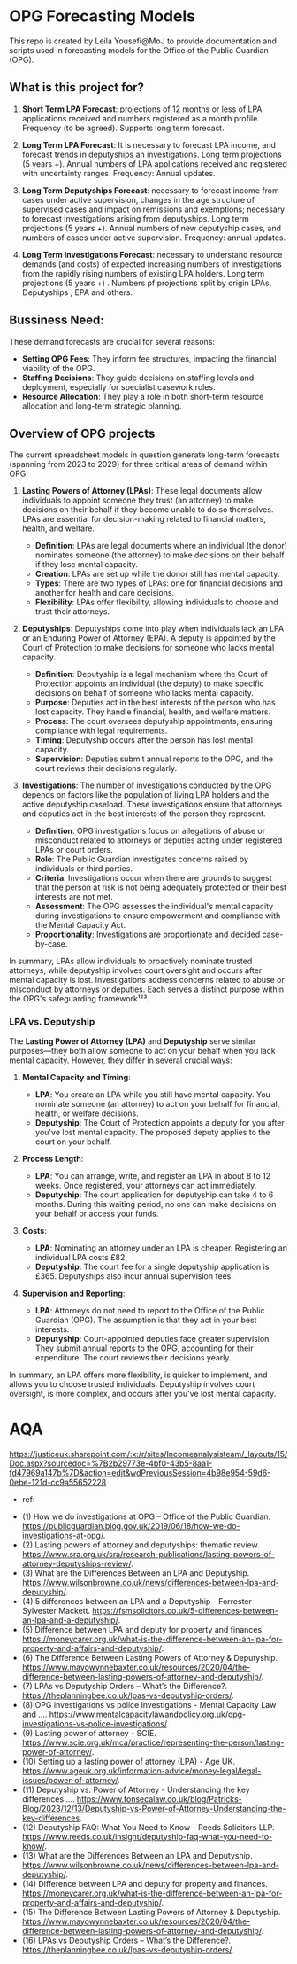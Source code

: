 # OPG Forecasting Models
This repo is created by Leila Yousefi@MoJ to provide documentation and scripts used in forecasting models for the Office of the Public Guardian (OPG).


## What is this project for?
1. **Short Term LPA Forecast**: 
    projections of 12 months or less of LPA applications received and numbers registered as a month profile. Frequency (to be agreed). Supports long term forecast.

2. **Long Term LPA Forecast**: 
    It is necessary to forecast LPA income, and forecast trends in deputyships an investigations. Long term projections (5 years +). Annual numbers of LPA applications received and registered with uncertainty ranges. Frequency: Annual updates. 

3. **Long Term Deputyships Forecast**: 
    necessary to forecast income from cases under active supervision, changes in the age structure of supervised cases and impact on remissions and exemptions; necessary to forecast investigations arising from deputyships. Long term projections (5 years +). Annual numbers of new deputyship cases, and numbers of cases under active supervision. Frequency: annual updates.  

4. **Long Term Investigations Forecast**: 
    necessary to understand resource demands (and costs) of expected increasing numbers of investigations from the rapidly rising numbers of existing LPA holders. Long term projections (5 years +) . Numbers pf projections split by origin LPAs, Deputyships , EPA and others.


## Bussiness Need:
These demand forecasts are crucial for several reasons:
- **Setting OPG Fees**: They inform fee structures, impacting the financial viability of the OPG.
- **Staffing Decisions**: They guide decisions on staffing levels and deployment, especially for specialist casework roles.
- **Resource Allocation**: They play a role in both short-term resource allocation and long-term strategic planning.


## Overview of OPG projects
The current spreadsheet models in question generate long-term forecasts (spanning from 2023 to 2029) for three critical areas of demand within OPG:
1. **Lasting Powers of Attorney (LPAs)**: These legal documents allow individuals to appoint someone they trust (an attorney) to make decisions on their behalf if they become unable to do so themselves. LPAs are essential for decision-making related to financial matters, health, and welfare.
   - **Definition**: LPAs are legal documents where an individual (the donor) nominates someone (the attorney) to make decisions on their behalf if they lose mental capacity.
   - **Creation**: LPAs are set up while the donor still has mental capacity.
   - **Types**: There are two types of LPAs: one for financial decisions and another for health and care decisions.
   - **Flexibility**: LPAs offer flexibility, allowing individuals to choose and trust their attorneys.
   
2. **Deputyships**: Deputyships come into play when individuals lack an LPA or an Enduring Power of Attorney (EPA). A deputy is appointed by the Court of Protection to make decisions for someone who lacks mental capacity.
   - **Definition**: Deputyship is a legal mechanism where the Court of Protection appoints an individual (the deputy) to make specific decisions on behalf of someone who lacks mental capacity.
   - **Purpose**: Deputies act in the best interests of the person who has lost capacity. They handle financial, health, and welfare matters.
   - **Process**: The court oversees deputyship appointments, ensuring compliance with legal requirements.
   - **Timing**: Deputyship occurs after the person has lost mental capacity.
   - **Supervision**: Deputies submit annual reports to the OPG, and the court reviews their decisions regularly.
   
3. **Investigations**: The number of investigations conducted by the OPG depends on factors like the population of living LPA holders and the active deputyship caseload. These investigations ensure that attorneys and deputies act in the best interests of the person they represent.
   - **Definition**: OPG investigations focus on allegations of abuse or misconduct related to attorneys or deputies acting under registered LPAs or court orders.
   - **Role**: The Public Guardian investigates concerns raised by individuals or third parties.
   - **Criteria**: Investigations occur when there are grounds to suggest that the person at risk is not being adequately protected or their best interests are not met.
   - **Assessment**: The OPG assesses the individual's mental capacity during investigations to ensure empowerment and compliance with the Mental Capacity Act.
   - **Proportionality**: Investigations are proportionate and decided case-by-case.

In summary, LPAs allow individuals to proactively nominate trusted attorneys, while deputyship involves court oversight and occurs after mental capacity is lost. Investigations address concerns related to abuse or misconduct by attorneys or deputies. Each serves a distinct purpose within the OPG's safeguarding framework¹²³.


### LPA vs. Deputyship
The **Lasting Power of Attorney (LPA)** and **Deputyship** serve similar purposes—they both allow someone to act on your behalf when you lack mental capacity. However, they differ in several crucial ways:
1. **Mental Capacity and Timing**:
   - **LPA**: You create an LPA while you still have mental capacity. You nominate someone (an attorney) to act on your behalf for financial, health, or welfare decisions.
   - **Deputyship**: The Court of Protection appoints a deputy for you after you've lost mental capacity. The proposed deputy applies to the court on your behalf.

2. **Process Length**:
   - **LPA**: You can arrange, write, and register an LPA in about 8 to 12 weeks. Once registered, your attorneys can act immediately.
   - **Deputyship**: The court application for deputyship can take 4 to 6 months. During this waiting period, no one can make decisions on your behalf or access your funds.

3. **Costs**:
   - **LPA**: Nominating an attorney under an LPA is cheaper. Registering an individual LPA costs £82.
   - **Deputyship**: The court fee for a single deputyship application is £365. Deputyships also incur annual supervision fees.

4. **Supervision and Reporting**:
   - **LPA**: Attorneys do not need to report to the Office of the Public Guardian (OPG). The assumption is that they act in your best interests.
   - **Deputyship**: Court-appointed deputies face greater supervision. They submit annual reports to the OPG, accounting for their expenditure. The court reviews their decisions yearly.

In summary, an LPA offers more flexibility, is quicker to implement, and allows you to choose trusted individuals. Deputyship involves court oversight, is more complex, and occurs after you've lost mental capacity. 


# AQA

https://justiceuk.sharepoint.com/:x:/r/sites/Incomeanalysisteam/_layouts/15/Doc.aspx?sourcedoc=%7B2b29773e-4bf0-43b5-8aa1-fd47969a147b%7D&action=edit&wdPreviousSession=4b98e954-59d6-0ebe-121d-cc9a55652228


* ref:
- (1) How we do investigations at OPG – Office of the Public Guardian. https://publicguardian.blog.gov.uk/2019/06/18/how-we-do-investigations-at-opg/.
- (2) Lasting powers of attorney and deputyships: thematic review. https://www.sra.org.uk/sra/research-publications/lasting-powers-of-attorney-deputyships-review/.
- (3) What are the Differences Between an LPA and Deputyship. https://www.wilsonbrowne.co.uk/news/differences-between-lpa-and-deputyship/.
- (4) 5 differences between an LPA and a Deputyship - Forrester Sylvester Mackett. https://fsmsolicitors.co.uk/5-differences-between-an-lpa-and-a-deputyship/.
- (5) Difference between LPA and deputy for property and finances. https://moneycarer.org.uk/what-is-the-difference-between-an-lpa-for-property-and-affairs-and-deputyship/.
- (6) The Difference Between Lasting Powers of Attorney & Deputyship. https://www.mayowynnebaxter.co.uk/resources/2020/04/the-difference-between-lasting-powers-of-attorney-and-deputyship/.
- (7) LPAs vs Deputyship Orders – What’s the Difference?. https://theplanningbee.co.uk/lpas-vs-deputyship-orders/.
- (8) OPG investigations vs police investigations - Mental Capacity Law and .... https://www.mentalcapacitylawandpolicy.org.uk/opg-investigations-vs-police-investigations/.
- (9) Lasting power of attorney - SCIE. https://www.scie.org.uk/mca/practice/representing-the-person/lasting-power-of-attorney/.
- (10) Setting up a lasting power of attorney (LPA) - Age UK. https://www.ageuk.org.uk/information-advice/money-legal/legal-issues/power-of-attorney/.
- (11) Deputyship vs. Power of Attorney - Understanding the key differences .... https://www.fonsecalaw.co.uk/blog/Patricks-Blog/2023/12/13/Deputyship-vs-Power-of-Attorney-Understanding-the-key-differences.
- (12) Deputyship FAQ: What You Need to Know - Reeds Solicitors LLP. https://www.reeds.co.uk/insight/deputyship-faq-what-you-need-to-know/.   
- (13) What are the Differences Between an LPA and Deputyship. https://www.wilsonbrowne.co.uk/news/differences-between-lpa-and-deputyship/.
- (14) Difference between LPA and deputy for property and finances. https://moneycarer.org.uk/what-is-the-difference-between-an-lpa-for-property-and-affairs-and-deputyship/.
- (15) The Difference Between Lasting Powers of Attorney & Deputyship. https://www.mayowynnebaxter.co.uk/resources/2020/04/the-difference-between-lasting-powers-of-attorney-and-deputyship/.
- (16) LPAs vs Deputyship Orders – What’s the Difference?. https://theplanningbee.co.uk/lpas-vs-deputyship-orders/.
